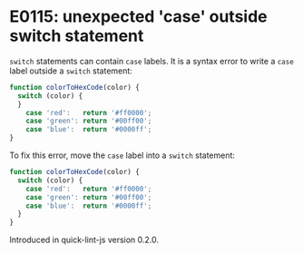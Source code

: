 # E0115: unexpected 'case' outside switch statement

`switch` statements can contain `case` labels. It is a syntax error to write a
`case` label outside a `switch` statement:

```javascript
function colorToHexCode(color) {
  switch (color) {
  }
    case 'red':   return '#ff0000';
    case 'green': return '#00ff00';
    case 'blue':  return '#0000ff';
}
```

To fix this error, move the `case` label into a `switch` statement:

```javascript
function colorToHexCode(color) {
  switch (color) {
    case 'red':   return '#ff0000';
    case 'green': return '#00ff00';
    case 'blue':  return '#0000ff';
  }
}
```

Introduced in quick-lint-js version 0.2.0.
